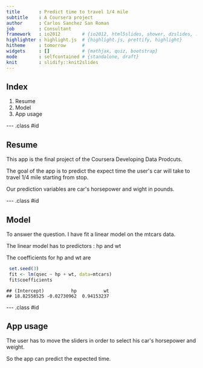 ```yaml
---
title       : Predict time to travel 1/4 mile
subtitle    : A Coursera project
author      : Carlos Sanchez San Roman
job         : Consultant
framework   : io2012        # {io2012, html5slides, shower, dzslides, ...}
highlighter : highlight.js  # {highlight.js, prettify, highlight}
hitheme     : tomorrow      # 
widgets     : []            # {mathjax, quiz, bootstrap}
mode        : selfcontained # {standalone, draft}
knit        : slidify::knit2slides
---
```


## Index

1. Resume
2. Model
3. App usage


--- .class #id 

## Resume

This app is the final project of the Coursera Developing Data Prodcuts.

The goal of the app is to predict the expect time the user's car will take to travel 1/4 mile
starting from stop. 

Our prediction variables are car's horsepower and wight in pounds.

--- .class #id


## Model

To answer the question. I have fit a linear model on the mtcars data.

The linear model has to predictors  : hp and wt


The coefficients for hp and wt are


```r
 set.seed(3)
 fit <- lm(qsec ~ hp + wt, data=mtcars)
 fit$coefficients
```

```
## (Intercept)          hp          wt 
## 18.82558525 -0.02730962  0.94153237
```

--- .class #id

## App usage

The user has to move the sliders in order to select his car's horsepower and weight.

So the app can predict the expected time.


